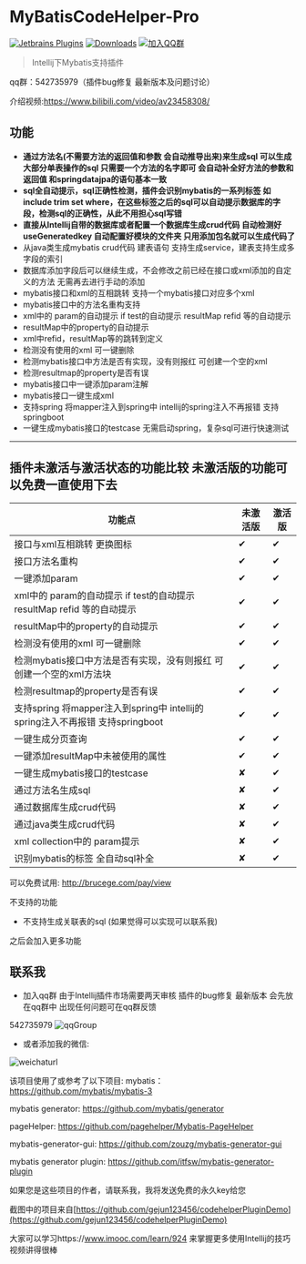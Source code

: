 # MyBatisCodeHelper-Pro

[![Jetbrains Plugins](https://img.shields.io/jetbrains/plugin/v/9837-a8translate.svg)][plugin]
[![Downloads](https://img.shields.io/jetbrains/plugin/d/9837.svg?style=flat-square)][plugin]
[![加入QQ群](https://img.shields.io/badge/chat-QQ群-46BC99.svg?style=flat-square)](//shang.qq.com/wpa/qunwpa?idkey=6bc11bfe278fa0d1d0d6292fa010b1aa8ddadbfeb70ef893083d5ab800137c1a)

> Intellij下Mybatis支持插件 

qq群：542735979（插件bug修复 最新版本及问题讨论）

介绍视频:https://www.bilibili.com/video/av23458308/

## 功能
- **通过方法名(不需要方法的返回值和参数 会自动推导出来)来生成sql 可以生成大部分单表操作的sql 只需要一个方法的名字即可 会自动补全好方法的参数和返回值 和springdatajpa的语句基本一致**
- **sql全自动提示，sql正确性检测，插件会识别mybatis的一系列标签 如 include trim set where，在这些标签之后的sql可以自动提示数据库的字段，检测sql的正确性，从此不用担心sql写错**
- **直接从Intellij自带的数据库或者配置一个数据库生成crud代码 自动检测好 useGeneratedkey 自动配置好模块的文件夹 只用添加包名就可以生成代码了**
- 从java类生成mybatis crud代码 建表语句 支持生成service，建表支持生成多字段的索引
- 数据库添加字段后可以继续生成，不会修改之前已经在接口或xml添加的自定义的方法 无需再去进行手动的添加
- mybatis接口和xml的互相跳转  支持一个mybatis接口对应多个xml
- mybatis接口中的方法名重构支持
- xml中的 param的自动提示 if test的自动提示 resultMap refid 等的自动提示
- resultMap中的property的自动提示
- xml中refid，resultMap等的跳转到定义
- 检测没有使用的xml 可一键删除
- 检测mybatis接口中方法是否有实现，没有则报红 可创建一个空的xml
- 检测resultmap的property是否有误 
- mybatis接口中一键添加param注解
- mybatis接口一键生成xml
- 支持spring 将mapper注入到spring中 intellij的spring注入不再报错 支持springboot
- 一键生成mybatis接口的testcase 无需启动spring，复杂sql可进行快速测试
-----------------------------------------------------------------------

## 插件未激活与激活状态的功能比较  未激活版的功能可以免费一直使用下去

功能点  |  未激活版 | 激活版
-----   | ------ | -----
接口与xml互相跳转 更换图标|  ✔ | ✔
接口方法名重构| ✔| ✔
一键添加param| ✔| ✔
xml中的 param的自动提示 if test的自动提示 resultMap refid 等的自动提示|✔| ✔
resultMap中的property的自动提示|✔|✔
检测没有使用的xml 可一键删除|✔|✔
检测mybatis接口中方法是否有实现，没有则报红 可创建一个空的xml方法块|✔|✔
检测resultmap的property是否有误|✔|✔
支持spring 将mapper注入到spring中 intellij的spring注入不再报错 支持springboot|✔|✔
一键生成分页查询|✔|✔
一键添加resultMap中未被使用的属性| ✔|✔
一键生成mybatis接口的testcase |✘|✔
通过方法名生成sql | ✘| ✔
通过数据库生成crud代码| ✘|✔
通过java类生成crud代码|✘|✔
xml collection中的 param提示| ✘|✔
识别mybatis的标签 全自动sql补全| ✘|✔

可以免费试用: http://brucege.com/pay/view


不支持的功能
- 不支持生成关联表的sql (如果觉得可以实现可以联系我)

之后会加入更多功能

## 联系我


- 加入qq群 由于Intellij插件市场需要两天审核  插件的bug修复 最新版本 会先放在qq群中 出现任何问题可在qq群反馈

542735979
![qqGroup](http://ogyxv3y5w.bkt.clouddn.com/qqgroup.png)


- 或者添加我的微信:

![weichaturl](http://ogyxv3y5w.bkt.clouddn.com/WechatIMG1.jpeg)

该项目使用了或参考了以下项目:
mybatis：https://github.com/mybatis/mybatis-3

mybatis generator: https://github.com/mybatis/generator

pageHelper: https://github.com/pagehelper/Mybatis-PageHelper

mybatis-generator-gui: https://github.com/zouzg/mybatis-generator-gui

mybatis generator plugin: https://github.com/itfsw/mybatis-generator-plugin

如果您是这些项目的作者，请联系我，我将发送免费的永久key给您

截图中的项目来自[https://github.com/gejun123456/codehelperPluginDemo](https://github.com/gejun123456/codehelperPluginDemo)


大家可以学习https://www.imooc.com/learn/924 来掌握更多使用Intellij的技巧 视频讲得很棒


[plugin]: https://plugins.jetbrains.com/plugin/9837






